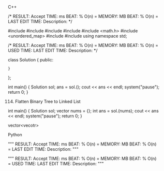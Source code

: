 <!--
 * @Description: 
 * @Version: 1.0
 * @Autor: Vicro
 * @Date: 2020-11-30 21:56:56
 * @LastEditTime: 2021-03-02 16:12:33
 * @FilePath: \Leetcode\readme.md
-->


C++

/*
RESULT: Accept
TIME:   ms    BEAT: %    O(n) = 
MEMORY: MB    BEAT: %    O(n) = 
LAST EDIT TIME: 
Description: 
*/







#include <iostream>
#include <string>
#include <vector>
#include <algorithm>
#include <math.h>
#include <unordered_map>
#include <set>
#include <queue>
using namespace std;


/*
RESULT: Accept
TIME:   ms    BEAT: %    O(n) = 
MEMORY: MB    BEAT: %    O(n) = 
USED TIME: 
LAST EDIT TIME: 
Description: 
*/

class Solution {
public:

    }
};


int main() {
    Solution sol;
    ans = sol.();
    cout << ans << endl;
    system("pause");
    return 0;
}


114. Flatten Binary Tree to Linked List


int main() {
    Solution sol;
    vector<int> nums = {};
    int ans = sol.(nums);
    cout << ans << endl; 
    system("pause");
    return 0;
}



vector<vecotr<int>>


Python

"""
RESULT: Accept
TIME:   ms    BEAT: %    O(n) = 
MEMORY: MB    BEAT: %    O(n) = 
LAST EDIT TIME: 
Description: 
"""


"""
RESULT: Accept
TIME:   ms    BEAT: %    O(n) = 
MEMORY: MB    BEAT: %    O(n) = 
USED TIME: 
LAST EDIT TIME: 
Description: 
"""

